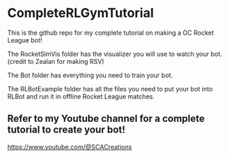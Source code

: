 # CompleteRLGymTutorial
This is the github repo for my complete tutorial on making a GC Rocket League bot!

The RocketSimVis folder has the visualizer you will use to watch your bot. (credit to Zealan for making RSV)

The Bot folder has everything you need to train your bot.

The RLBotExample folder has all the files you need to put your bot into RLBot and run it in offline Rocket League matches.



## Refer to my Youtube channel for a complete tutorial to create your bot!
https://www.youtube.com/@SCACreations 
